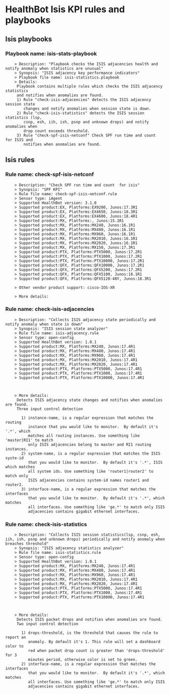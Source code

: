 # HealthBot Isis KPI rules and playbooks

## Isis playbooks
### Playbook name: isis-stats-playbook 
		> Description: "Playbook checks the ISIS adjacencies health and notify anomaly when statistics are unusual"
		> Synopsis: "ISIS adjacency key performance indicators"
		> Playbook file name: isis-statistics.playbook
		> Details:
		 Playbook contains multiple rules which checks the ISIS adjacency statistics
		 and notifies when anomalies are found.
		 1) Rule "check-isis-adjacencies" detects the ISIS adjacency session state
		    changes and notify anomalies when session state is down.
		 2) Rule "check-isis-statistics" detects the ISIS session statistics (lsp,
		    csnp, esh, iih, ish, psnp and unknown drops) and notify anomalies when
		    drop count exceeds threshold.
		 3) Rule "check-spf-isis-netconf" Check SPF run time and count  for ISIS and
		    notifies when anomalies are found.

## Isis rules

### Rule name: check-spf-isis-netconf 
		> Description: "Check SPF run time and count  for isis"
		> Synopsis: "SPF KPI"
		> Rule file name: check-spf-isis-netconf.rule
		> Sensor type: iAgent 
		> Supported HealthBot version: 3.1.0
		> Supported product:EX, Platforms:EX9200, Junos:17.3R1
		> Supported product:EX, Platforms:EX4650, Junos:18.3R1
		> Supported product:EX, Platforms:EX4600, Junos:18.4R1
		> Supported product:MX, Platforms:, Junos:15.1R1
		> Supported product:MX, Platforms:MX240, Junos:16.1R1
		> Supported product:MX, Platforms:MX480, Junos:16.1R1
		> Supported product:MX, Platforms:MX960, Junos:16.1R1
		> Supported product:MX, Platforms:MX2010, Junos:16.1R1
		> Supported product:MX, Platforms:MX2020, Junos:16.1R1
		> Supported product:MX, Platforms:MX150, Junos:17.3R1
		> Supported product:PTX, Platforms:PTX5000, Junos:17.2R1
		> Supported product:PTX, Platforms:PTX1000, Junos:17.2R1
		> Supported product:PTX, Platforms:PTX10000, Junos:17.2R1
		> Supported product:QFX, Platforms:QFX10000, Junos:17.2R1
		> Supported product:QFX, Platforms:QFX5200, Junos:17.2R1
		> Supported product:QFX, Platforms:QFX5100, Junos:18.1R1
		> Supported product:QFX, Platforms:QFX5120-48Y, Junos:18.3R1

		> Other vendor product support: cisco-IOS-XR 

		> More details:
### Rule name: check-isis-adjacencies 
		> Description: "Collects ISIS adjacency state periodically and notify anomaly when state is down"
		> Synopsis: "ISIS session state analyzer"
		> Rule file name: isis-adjacency.rule
		> Sensor type: open-config 
		> Supported HealthBot version: 1.0.1
		> Supported product:MX, Platforms:MX240, Junos:17.4R1
		> Supported product:MX, Platforms:MX480, Junos:17.4R1
		> Supported product:MX, Platforms:MX960, Junos:17.4R1
		> Supported product:MX, Platforms:MX2010, Junos:17.4R1
		> Supported product:MX, Platforms:MX2020, Junos:17.4R1
		> Supported product:PTX, Platforms:PTX5000, Junos:17.4R1
		> Supported product:PTX, Platforms:PTX1000, Junos:17.4R1
		> Supported product:PTX, Platforms:PTX10000, Junos:17.4R1



		> More details:
		 Detects ISIS adjacency state changes and notifies when anomalies are found.
		 Three input control detection
		
		   1) instance-name, is a regular expression that matches the routing
		      instance that you would like to monitor.  By default it's '.*', which
		      matches all routing instances. Use something like 'master|RI1' to match
		      only ISIS adjacencies belong to master and RI1 routing instances.
		   2) system-name, is a regular expression that matches the ISIS syste-id
		      that you would like to monitor.  By default it's '.*', ISIS which matches
		      all system ids. Use something like 'router1|router2' to match only
		      ISIS adjacencies contains system-id names router1 and router2.
		   3) interface-name, is a regular expression that matches the interfaces
		      that you would like to monitor.  By default it's '.*', which matches
		      all interfaces. Use something like 'ge.*' to match only ISIS
		      adjacencies contains gigabit ethernet interfaces.
### Rule name: check-isis-statistics 
		> Description: "Collects ISIS session statistics(lsp, csnp, esh, iih, ish, psnp and unknown drops) periodically and notify anomaly when breaches threshold"
		> Synopsis: "ISIS adjacency statistics analyzer"
		> Rule file name: isis-statistics.rule
		> Sensor type: open-config 
		> Supported HealthBot version: 1.0.1
		> Supported product:MX, Platforms:MX240, Junos:17.4R1
		> Supported product:MX, Platforms:MX480, Junos:17.4R1
		> Supported product:MX, Platforms:MX960, Junos:17.4R1
		> Supported product:MX, Platforms:MX2010, Junos:17.4R1
		> Supported product:MX, Platforms:MX2020, Junos:17.4R1
		> Supported product:PTX, Platforms:PTX5000, Junos:17.4R1
		> Supported product:PTX, Platforms:PTX1000, Junos:17.4R1
		> Supported product:PTX, Platforms:PTX10000, Junos:17.4R1



		> More details:
		 Detects ISIS packet drops and notifies when anomalies are found.
		 Two input control detection
		
		   1) drops-threshold, is the threshold that causes the rule to report an
		      anomaly. By default it's 1. This rule will set a dashboard color to
		      red when packet drop count is greater than 'drops-threshold' for 3
		      minutes period, otherwise color is set to green.
		   2) interface-name, is a regular expression that matches the interfaces
		      that you would like to monitor.  By default it's '.*', which matches
		      all interfaces. Use something like 'ge.*' to match only ISIS
		      adjacencies contains gigabit ethernet interfaces.
